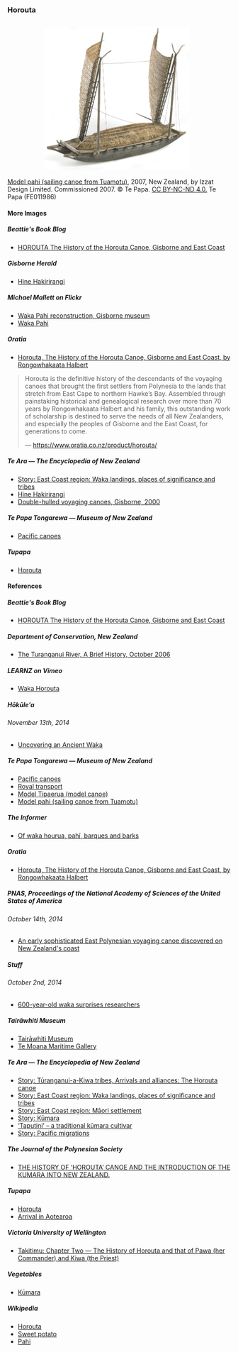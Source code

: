 ### Horouta

![Model pahi (sailing canoe from Tuamotu)](pictures/15x10cm-model-pahi.jpg)

[Model pahi (sailing canoe from Tuamotu)](https://collections.tepapa.govt.nz/object/747347), 2007, New Zealand,
by Izzat Design Limited. Commissioned 2007. © Te Papa.
[CC BY-NC-ND 4.0.](https://creativecommons.org/licenses/by-nc-nd/4.0/) Te Papa (FE011986)

#### More Images

##### Beattie's Book Blog

* [HOROUTA The History of the Horouta Canoe, Gisborne and East Coast](http://beattiesbookblog.blogspot.com/2012/11/horouta-history-of-horouta-canoe.html)

##### Gisborne Herald

* [Hine Hakirirangi](http://www.gisborneherald.co.nz/entertainment/2909432-135/hine-hakirirangi/)

##### Michael Mallett on Flickr

* [Waka Pahi reconstruction, Gisborne museum](https://flic.kr/p/22P1xjR)
* [Waka Pahi](https://flic.kr/p/22P1yrR)

##### Oratia

* [Horouta, The History of the Horouta Canoe, Gisborne and East Coast, by Rongowhakaata Halbert](https://www.oratia.co.nz/product/horouta/)

> Horouta is the definitive history of the descendants of the voyaging canoes
> that brought the first settlers from Polynesia to the lands that stretch
> from East Cape to northern Hawke’s Bay. Assembled through painstaking
> historical and genealogical research over more than 70 years by
> Rongowhakaata Halbert and his family, this outstanding work of scholarship
> is destined to serve the needs of all New Zealanders, and especially the
> peoples of Gisborne and the East Coast, for generations to come.
>
> — https://www.oratia.co.nz/product/horouta/

##### Te Ara — The Encyclopedia of New Zealand

* [Story: East Coast region: Waka landings, places of significance and tribes](https://teara.govt.nz/en/map/33350/waka-landings-places-of-significance-and-tribes)
* [Hine Hakirirangi](https://teara.govt.nz/en/artwork/33354/hine-hakirirangi)
* [Double-hulled voyaging canoes, Gisborne, 2000](https://teara.govt.nz/en/object/1814/double-hulled-voyaging-canoes-gisborne-2000)

##### Te Papa Tongarewa — Museum of New Zealand

* [Pacific canoes](https://collections.tepapa.govt.nz/topic/2354)

##### Tupapa

* [Horouta](https://www.tupapa.nz/stories/arrival-in-aotearoa/horouta)

#### References

##### Beattie's Book Blog

* [HOROUTA The History of the Horouta Canoe, Gisborne and East Coast](http://beattiesbookblog.blogspot.com/2012/11/horouta-history-of-horouta-canoe.html)

##### Department of Conservation, New Zealand

* [The Turanganui River, A Brief History, October 2006](https://www.doc.govt.nz/Documents/conservation/historic/by-region/echb/turanganui-river-history.pdf)

##### LEARNZ on Vimeo

* [Waka Horouta](https://vimeo.com/97880061)

##### Hōkūleʻa

###### November 13th, 2014

* [Uncovering an Ancient Waka](http://www.hokulea.com/uncovering-ancient-waka/)

##### Te Papa Tongarewa — Museum of New Zealand

* [Pacific canoes](https://collections.tepapa.govt.nz/topic/2354)
* [Royal transport](https://collections.tepapa.govt.nz/topic/3190)
* [Model Tipaerua (model canoe)](https://collections.tepapa.govt.nz/object/648721)
* [Model pahi (sailing canoe from Tuamotu)](https://collections.tepapa.govt.nz/object/747347)

##### The Informer

* [Of waka hourua, pahī, barques and barks](https://www.theinformer.co.nz/feature/of-waka-hourua-pahi-barques-and-barks)

##### Oratia

* [Horouta, The History of the Horouta Canoe, Gisborne and East Coast, by Rongowhakaata Halbert](https://www.oratia.co.nz/product/horouta/)

##### PNAS, Proceedings of the National Academy of Sciences of the United States of America

###### October 14th, 2014

* [An early sophisticated East Polynesian voyaging canoe discovered on New Zealand's coast](https://www.pnas.org/content/111/41/14728)

##### Stuff

###### October 2nd, 2014

* [600-year-old waka surprises researchers](http://www.stuff.co.nz/national/10568936/600-year-old-waka-surprises-researchers)

##### Tairāwhiti Museum

* [Tairāwhiti Museum](https://tairawhitimuseum.org.nz/)
* [Te Moana Maritime Gallery](https://tairawhitimuseum.org.nz/exhibition/te-moana-maritime-gallery/)

##### Te Ara — The Encyclopedia of New Zealand

* [Story: Tūranganui-a-Kiwa tribes, Arrivals and alliances: The Horouta canoe](https://teara.govt.nz/en/turanganui-a-kiwa-tribes/page-2)
* [Story: East Coast region: Waka landings, places of significance and tribes](https://teara.govt.nz/en/map/33350/waka-landings-places-of-significance-and-tribes)
* [Story: East Coast region: Māori settlement](https://teara.govt.nz/en/map/33350/waka-landings-places-of-significance-and-tribes)
* [Story: Kūmara](https://teara.govt.nz/en/kumara)
* [‘Taputini’ – a traditional kūmara cultivar](https://teara.govt.nz/en/photograph/1763/taputini-a-traditional-kumara-cultivar)
* [Story: Pacific migrations](https://teara.govt.nz/en/pacific-migrations)

##### The Journal of the Polynesian Society

* [THE HISTORY OF ‘HOROUTA’ CANOE AND THE INTRODUCTION OF THE KUMARA INTO NEW ZEALAND.](http://jps.auckland.ac.nz/document/Volume_21_1912/Volume_21%2C_No._4/The_history_of_Horouta_Canoe_and_the_introduction_of_the_kumara_into_New_Zealand%2C_by_Mohi_Turei%2C_p_152-163/p1)

##### Tupapa

* [Horouta](https://www.tupapa.nz/stories/arrival-in-aotearoa/horouta)
* [Arrival in Aotearoa](https://www.tupapa.nz/stories/arrival-in-aotearoa)

##### Victoria University of Wellington

* [Takitimu: Chapter Two — The History of Horouta and that of Pawa (her Commander) and Kiwa (the Priest)](http://nzetc.victoria.ac.nz/tm/scholarly/tei-MitTaki-t1-body-d1-d2.html)

##### Vegetables

* [Kūmara](https://www.vegetables.co.nz/vegetables-a-z/kumara/)

##### Wikipedia

* [Horouta](https://en.wikipedia.org/wiki/Horouta)
* [Sweet potato](https://en.wikipedia.org/wiki/Sweet_potato)
* [Pahi](https://en.wikipedia.org/wiki/Pahi)

